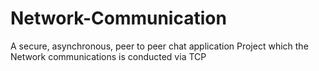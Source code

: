 # Network-Communication
A secure, asynchronous, peer to peer chat application Project which the Network communications is conducted via TCP
